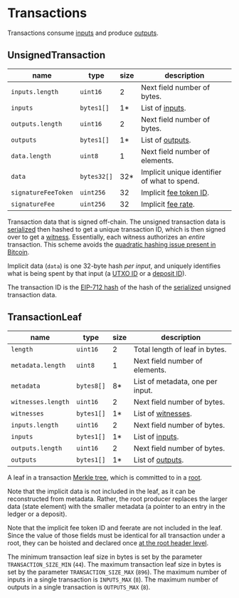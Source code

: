Transactions
===

Transactions consume [inputs](./Inputs.md) and produce [outputs](./Outputs.md).

UnsignedTransaction
---

| name                | type        | size | description                                  |
| ------------------- | ----------- | ---- | -------------------------------------------- |
| `inputs.length`     | `uint16`    | 2    | Next field number of bytes.                  |
| `inputs`            | `bytes1[]`  | 1*   | List of [inputs](./Inputs.md).               |
| `outputs.length`    | `uint16`    | 2    | Next field number of bytes.                  |
| `outputs`           | `bytes1[]`  | 1*   | List of [outputs](./Outputs.md).             |
| `data.length`       | `uint8`     | 1    | Next field number of elements.               |
| `data`              | `bytes32[]` | 32*  | Implicit unique identifier of what to spend. |
| `signatureFeeToken` | `uint256`   | 32   | Implicit [fee token ID](./Roots.md).         |
| `signatureFee`      | `uint256`   | 32   | Implicit [fee rate](./Roots.md).             |

Transaction data that is signed off-chain. The unsigned transaction data is [serialized](../0.%20Fundamentals/5.%20Serialization.md) then hashed to get a unique transaction ID, which is then signed over to get a [witness](./Witness.md). Essentially, each witness authorizes an _entire_ transaction. This scheme avoids the [quadratic hashing issue present in Bitcoin](https://bitcointalk.org/index.php?topic=102487.0).

Implicit data (`data`) is one 32-byte hash _per input_, and uniquely identifies what is being spent by that input (a [UTXO ID](./Outputs.md) or a [deposit ID](./Deposits.md)).

The transaction ID is the [EIP-712 hash](../0.%20Fundamentals/5.%20Serialization.md) of the hash of the [serialized](../0.%20Fundamentals/5.%20Serialization.md) unsigned transaction data.

TransactionLeaf
---

| name               | type       | size | description                        |
| ------------------ | ---------- | ---- | ---------------------------------- |
| `length`           | `uint16`   | 2    | Total length of leaf in bytes.     |
| `metadata.length`  | `uint8`    | 1    | Next field number of elements.     |
| `metadata`         | `bytes8[]` | 8*   | List of metadata, one per input.   |
| `witnesses.length` | `uint16`   | 2    | Next field number of bytes.        |
| `witnesses`        | `bytes1[]` | 1*   | List of [witnesses](./Witness.md). |
| `inputs.length`    | `uint16`   | 2    | Next field number of bytes.        |
| `inputs`           | `bytes1[]` | 1*   | List of [inputs](./Inputs.md).     |
| `outputs.length`   | `uint16`   | 2    | Next field number of bytes.        |
| `outputs`          | `bytes1[]` | 1*   | List of [outputs](./Outputs.md).   |

A leaf in a transaction [Merkle tree](./../2.%20Verifiers/Merkle%20Proof.md), which is committed to in a [root](./Roots.md).

Note that the implicit data is not included in the leaf, as it can be reconstructed from metadata. Rather, the root producer replaces the larger data (state element) with the smaller metadata (a pointer to an entry in the ledger or a deposit).

Note that the implicit fee token ID and feerate are not included in the leaf. Since the value of those fields must be identical for all transaction under a root, they can be hoisted and declared once [at the root header level](./Roots.md).

The minimum transaction leaf size in bytes is set by the parameter `TRANSACTION_SIZE_MIN` (`44`).
The maximum transaction leaf size in bytes is set by the parameter `TRANSACTION_SIZE_MAX` (`896`).
The maximum number of inputs in a single transaction is `INPUTS_MAX` (`8`).
The maximum number of outputs in a single transaction is `OUTPUTS_MAX` (`8`).
